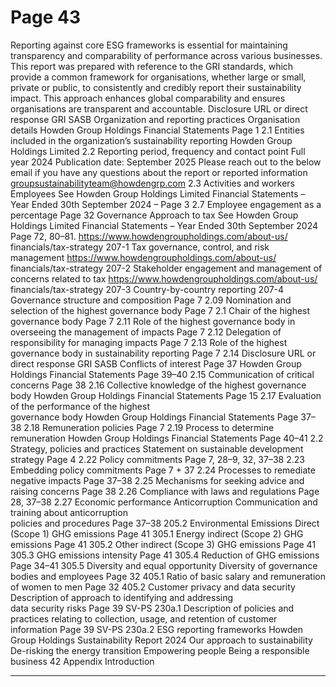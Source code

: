 # Page 43

Reporting against core ESG frameworks is essential for maintaining transparency and comparability 
of performance across various businesses. This report was prepared with reference to the GRI 
standards, which provide a common framework for organisations, whether large or small, private or 
public, to consistently and credibly report their sustainability impact. This approach enhances global 
comparability and ensures organisations are transparent and accountable.
Disclosure
URL or direct response
GRI
SASB
Organization and reporting practices
Organisation details
Howden Group Holdings Financial Statements 
Page 1 
2.1
Entities included in the organization’s sustainability reporting
Howden Group Holdings Limited
2.2
Reporting period, frequency and contact point
Full year 2024
Publication date: September 2025
Please reach out to the below email if you have any 
questions about the report or reported information 
groupsustainabilityteam@howdengrp.com
2.3
Activities and workers
Employees
See Howden Group Holdings Limited Financial 
Statements – Year Ended 30th September 2024 –
Page 3
2.7
Employee engagement as a percentage
Page 32
Governance
Approach to tax
See Howden Group Holdings Limited Financial 
Statements – Year Ended 30th September 2024 
Page 72, 80–81.
https://www.howdengroupholdings.com/about-us/
financials/tax-strategy
207-1
Tax governance, control, and risk management
https://www.howdengroupholdings.com/about-us/
financials/tax-strategy
207-2
Stakeholder engagement and management of concerns 
related to tax
https://www.howdengroupholdings.com/about-us/
financials/tax-strategy
207-3
Country-by-country reporting
207-4
Governance structure and composition
Page 7
2.09
Nomination and selection of the highest governance body
Page 7
2.1
Chair of the highest governance body
Page 7
2.11
Role of the highest governance body in overseeing the 
management of impacts
Page 7
2.12
Delegation of responsibility for managing impacts
Page 7
2.13
Role of the highest governance body in sustainability reporting Page 7
2.14
Disclosure
URL or direct response
GRI
SASB
Conflicts of interest
Page 37
Howden Group Holdings Financial Statements
Page 39–40
2.15
Communication of critical concerns
Page 38
2.16
Collective knowledge of the highest governance body
Howden Group Holdings Financial Statements
Page 15
2.17
Evaluation of the performance of the highest  
governance body
Howden Group Holdings Financial Statements
Page 37–38
2.18
Remuneration policies
Page 7
2.19
Process to determine remuneration
Howden Group Holdings Financial Statements 
Page 40–41
2.2
Strategy, policies and practices
Statement on sustainable development strategy
Page 4
2.22
Policy commitments
Page 7, 28–9, 32, 37–38
2.23
Embedding policy commitments
Page 7 + 37
2.24
Processes to remediate negative impacts
Page 37–38
2.25
Mechanisms for seeking advice and raising concerns
Page 38 
2.26
Compliance with laws and regulations
Page 28, 37–38
2.27
Economic performance
Anticorruption
Communication and training about anticorruption  
policies and procedures
Page 37–38
205.2
Environmental
Emissions
Direct (Scope 1) GHG emissions
Page 41
305.1
Energy indirect (Scope 2) GHG emissions
Page 41
305.2
Other indirect (Scope 3) GHG emissions
Page 41
305.3
GHG emissions intensity
Page 41
305.4
Reduction of GHG emissions
Page 34–41
305.5
Diversity and equal opportunity
Diversity of governance bodies and employees
Page 32 
405.1
Ratio of basic salary and remuneration of women to men
Page 32 
405.2
Customer privacy and data security
Description of approach to identifying and addressing  
data security risks
Page 39
SV-PS
230a.1
Description of policies and practices relating to collection, 
usage, and retention of customer information
Page 39
SV-PS
230a.2
ESG reporting frameworks 
Howden Group Holdings
Sustainability Report 2024
Our approach to sustainability
De-risking the energy transition
Empowering people 
Being a responsible business
42
Appendix
Introduction


---